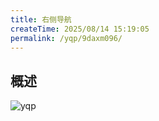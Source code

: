 ```yaml
---
title: 右侧导航
createTime: 2025/08/14 15:19:05
permalink: /yqp/9daxm096/
---
```


## 概述

![yqp](/yqp/config/right.png)
